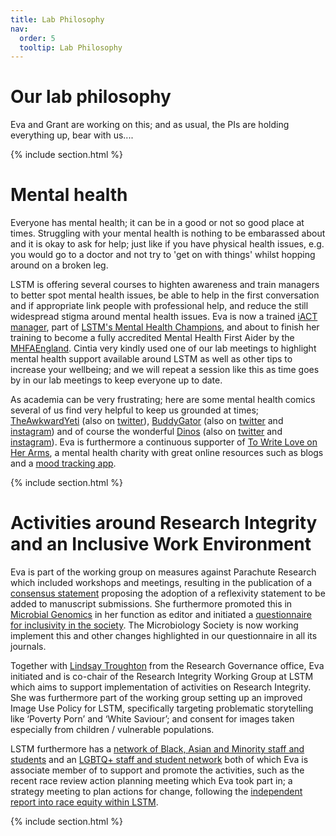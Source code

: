 ```yaml
---
title: Lab Philosophy
nav:
  order: 5
  tooltip: Lab Philosophy
---
```


# Our lab philosophy

Eva and Grant are working on this; and as usual, the PIs are holding everything up, bear with us....

{% include section.html %}

# Mental health

Everyone has mental health; it can be in a good or not so good place at times. Struggling with your mental health is nothing to be embarassed about and it is okay to ask for help; just like if you have physical health issues, e.g. you would go to a doctor and not try to 'get on with things' whilst hopping around on a broken leg.

LSTM is offering several courses to highten awareness and train managers to better spot mental health issues, be able to help in the first conversation and if appropriate link people with professional help, and reduce the still widespread stigma around mental health issues. Eva is now a trained [iACT manager](https://www.i-act.co.uk/), part of [LSTM's Mental Health Champions](https://twitter.com/lstmwellbeing), and about to finish her training to become a fully accredited Mental Health First Aider by the [MHFAEngland](https://mhfaengland.org/). Cintia very kindly used one of our lab meetings to highlight mental health support available around LSTM as well as other tips to increase your wellbeing; and we will repeat a session like this as time goes by in our lab meetings to keep everyone up to date. 

As academia can be very frustrating; here are some mental health comics several of us find very helpful to keep us grounded at times; [TheAwkwardYeti](https://theawkwardyeti.com/) (also on [twitter](https://twitter.com/theawkwardyeti)), [BuddyGator](https://www.buddygator.com/) (also on [twitter](https://twitter.com/buddygatorcomic) and [instagram](https://www.instagram.com/buddygatorcomics/)) and of course the wonderful [Dinos](https://dinosandcomics.com/) (also on [twitter](https://twitter.com/dino_comics) and [instagram](https://www.instagram.com/dinosandcomics/)). Eva is furthermore a continuous supporter of [To Write Love on Her Arms](https://twloha.com/), a mental health charity with great online resources such as blogs and a [mood tracking app](https://twloha.com/thehopeful/).

{% include section.html %}

# Activities around Research Integrity and an Inclusive Work Environment

Eva is part of the working group on measures against Parachute Research which included workshops and meetings, resulting in the publication of a [consensus statement](https://doi.org/10.1111/anae.15597) proposing the adoption of a reflexivity statement to be added to manuscript submissions. She furthermore promoted this in [Microbial Genomics](https://doi.org/10.1099/mgen.0.000722) in her function as editor and initiated a [questionnaire for inclusivity in the society](https://microbiologysociety.org/news/full-news-listing/microbiology-society-survey-parachute-research.html). The Microbiology Society is now working implement this and other changes highlighted in our questionnaire in all its journals.

Together with [Lindsay Troughton](https://uk.linkedin.com/in/lindsay-troughton-518605bb) from the Research Governance office, Eva initiated and is co-chair of the Research Integrity Working Group at LSTM which aims to support implementation of activities on Research Integrity. She was furthermore part of the working group setting up an improved Image Use Policy for LSTM, specifically targeting problematic storytelling like ‘Poverty Porn’ and ‘White Saviour’; and consent for images taken especially from children / vulnerable populations.

LSTM furthermore has a [network of Black, Asian and Minority staff and students](https://www.lstmed.ac.uk/about/equality-and-diversity/black-asian-and-minority-ethnic-bame-staff-network) and an [LGBTQ+ staff and student network](https://www.lstmed.ac.uk/about/equity-inclusion-at-lstm/lgbtq-network) both of which Eva is associate member of to support and promote the activities, such as the recent race review action planning meeting which Eva took part in; a strategy meeting to plan actions for change, following the [independent report into race equity within LSTM](https://www.lstmed.ac.uk/news-events/news/independent-report-into-race-equality-within-lstm).

{% include section.html %}
